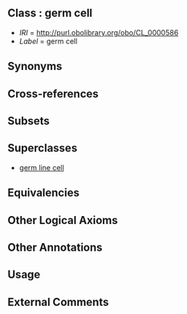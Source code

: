 
## Class : germ cell

 * *IRI* = http://purl.obolibrary.org/obo/CL_0000586
 * *Label* = germ cell

## Synonyms


## Cross-references


## Subsets


## Superclasses

 * [germ line cell](../../CL/39/CL_0000039.md)

## Equivalencies


## Other Logical Axioms


## Other Annotations


## Usage


## External Comments

